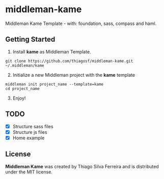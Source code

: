 # middleman-kame

Middleman Kame Template - with: foundation, sass, compass and haml.

## Getting Started

1.  Install __kame__ as Middleman Template.

  `git clone https://github.com/thiagosf/middleman-kame.git ~/.middleman/kame`

2.  Initialize a new Middleman project with the __kame__ template

  ```
  middleman init project_name --template=kame
  cd project_name
  ```

3.  Enjoy!

  ## TODO

  - [x] Structure sass files
  - [x] Structure js files
  - [x] Home example

## License 

__Middleman Kame__ was created by Thiago Silva Ferreira and is distributed under the MIT license.
